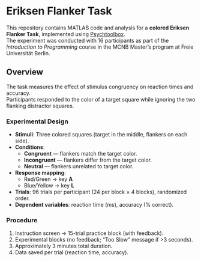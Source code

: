 # Eriksen Flanker Task

This repository contains MATLAB code and analysis for a **colored Eriksen Flanker Task**, implemented using [Psychtoolbox](http://psychtoolbox.org/).  
The experiment was conducted with 16 participants as part of the *Introduction to Programming* course in the MCNB Master’s program at Freie Universität Berlin.

## Overview
The task measures the effect of stimulus congruency on reaction times and accuracy.  
Participants responded to the color of a target square while ignoring the two flanking distractor squares.

### Experimental Design
- **Stimuli**: Three colored squares (target in the middle, flankers on each side).
- **Conditions**:
  - **Congruent** — flankers match the target color.
  - **Incongruent** — flankers differ from the target color.
  - **Neutral** — flankers unrelated to target color.
- **Response mapping**:
  - Red/Green → key **A**
  - Blue/Yellow → key **L**
- **Trials**: 96 trials per participant (24 per block × 4 blocks), randomized order.
- **Dependent variables**: reaction time (ms), accuracy (% correct).

### Procedure
1. Instruction screen → 15-trial practice block (with feedback).
2. Experimental blocks (no feedback; “Too Slow” message if >3 seconds).
3. Approximately 3 minutes total duration.
4. Data saved per trial (reaction time, accuracy).
